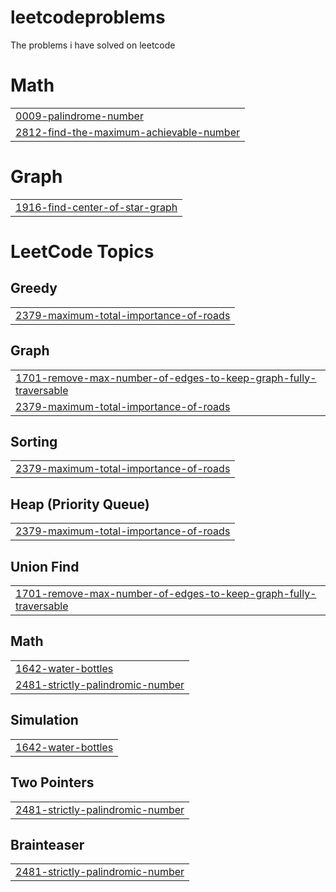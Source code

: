 # leetcodeproblems
The problems i have solved on leetcode


# Math
|  |
| ------- |
| [0009-palindrome-number](https://github.com/28483938/leetcodeproblems/tree/master/0009-palindrome-number) |
| [2812-find-the-maximum-achievable-number](https://github.com/28483938/leetcodeproblems/tree/master/2812-find-the-maximum-achievable-number) |
# Graph
|  |
| ------- |
| [1916-find-center-of-star-graph](https://github.com/28483938/leetcodeproblems/tree/master/1916-find-center-of-star-graph) |
<!---LeetCode Topics Start-->
# LeetCode Topics
## Greedy
|  |
| ------- |
| [2379-maximum-total-importance-of-roads](https://github.com/28483938/leetcodeproblems/tree/master/2379-maximum-total-importance-of-roads) |
## Graph
|  |
| ------- |
| [1701-remove-max-number-of-edges-to-keep-graph-fully-traversable](https://github.com/28483938/leetcodeproblems/tree/master/1701-remove-max-number-of-edges-to-keep-graph-fully-traversable) |
| [2379-maximum-total-importance-of-roads](https://github.com/28483938/leetcodeproblems/tree/master/2379-maximum-total-importance-of-roads) |
## Sorting
|  |
| ------- |
| [2379-maximum-total-importance-of-roads](https://github.com/28483938/leetcodeproblems/tree/master/2379-maximum-total-importance-of-roads) |
## Heap (Priority Queue)
|  |
| ------- |
| [2379-maximum-total-importance-of-roads](https://github.com/28483938/leetcodeproblems/tree/master/2379-maximum-total-importance-of-roads) |
## Union Find
|  |
| ------- |
| [1701-remove-max-number-of-edges-to-keep-graph-fully-traversable](https://github.com/28483938/leetcodeproblems/tree/master/1701-remove-max-number-of-edges-to-keep-graph-fully-traversable) |
## Math
|  |
| ------- |
| [1642-water-bottles](https://github.com/28483938/leetcodeproblems/tree/master/1642-water-bottles) |
| [2481-strictly-palindromic-number](https://github.com/28483938/leetcodeproblems/tree/master/2481-strictly-palindromic-number) |
## Simulation
|  |
| ------- |
| [1642-water-bottles](https://github.com/28483938/leetcodeproblems/tree/master/1642-water-bottles) |
## Two Pointers
|  |
| ------- |
| [2481-strictly-palindromic-number](https://github.com/28483938/leetcodeproblems/tree/master/2481-strictly-palindromic-number) |
## Brainteaser
|  |
| ------- |
| [2481-strictly-palindromic-number](https://github.com/28483938/leetcodeproblems/tree/master/2481-strictly-palindromic-number) |
<!---LeetCode Topics End-->